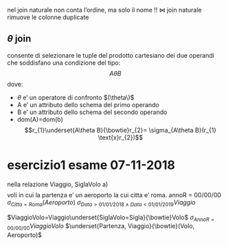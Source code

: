 nel join naturale non conta l’ordine, ma solo il nome !!
$\bowtie$
join naturale rimuove le colonne duplicate
## $\theta$ join
consente di selezionare le tuple del prodotto cartesiano dei due operandi che soddisfano una condizione del tipo: 
$$ A\theta B$$
dove:
- $\theta$ e’ un operatore di confronto $(\theta\)$
- A e’ un attributo dello schema del primo operando
- B e’ un attributo dello schema del secondo operando
- dom(A)=dom(b)
$$r_{1}\underset{A\theta B}{\bowtie}r_{2}= \sigma_{A\theta B}(r_{1} \text{x}r_{2})$$
# esercizio1 esame 07-11-2018
nella relazione Viaggio, SiglaVolo 
a)$$$$
voli in cui la partenza e’ un aeroporto la cui citta e’ roma.
annoR = 00/00/00
$\sigma_{Citta = Roma}(Aeroporto)$
$\sigma_{Data>01/01/2018 \land Data < 01/01/2019}Viaggio$

$ViaggioVolo=Viaggio\underset{SiglaVolo=Sigla}{\bowtie}Volo$
$\sigma_{AnnoR=00/00/00}ViaggioVolo$
$\underset{Partenza, Viaggio}{\bowtie}(Volo, Aeroporto)$
